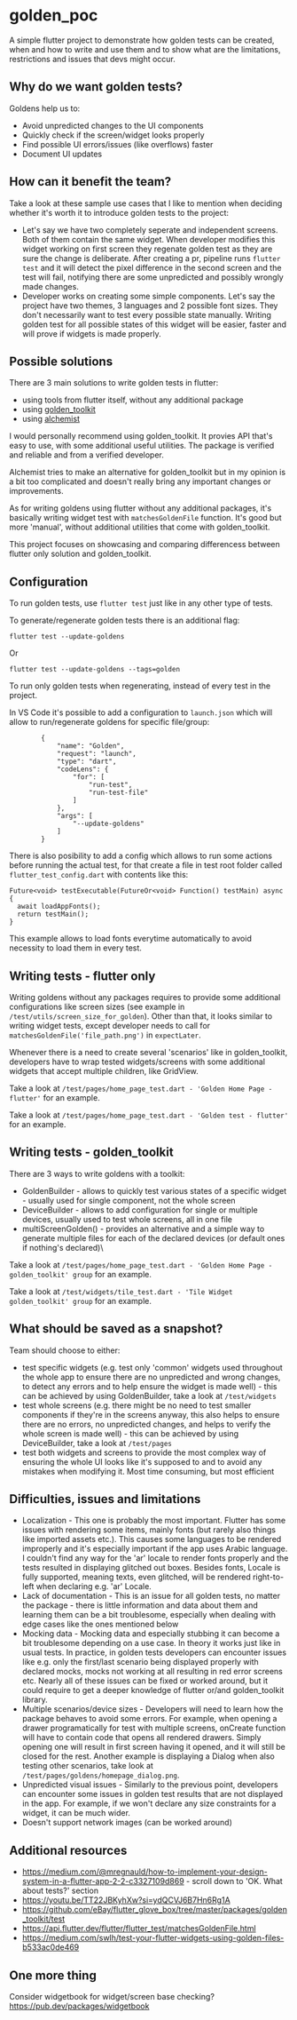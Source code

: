 # golden_poc

A simple flutter project to demonstrate how golden tests can be created, when and how to write and use them and to show what are the limitations, restrictions and issues that devs might occur.

## Why do we want golden tests?

Goldens help us to:
- Avoid unpredicted changes to the UI components
- Quickly check if the screen/widget looks properly
- Find possible UI errors/issues (like overflows) faster 
- Document UI updates

## How can it benefit the team?

Take a look at these sample use cases that I like to mention when deciding whether it's worth it to introduce golden tests to the project:

- Let's say we have two completely seperate and independent screens. Both of them contain the same widget. When developer modifies this widget working on first screen they regenate golden test as they are sure the change is deliberate. After creating a pr, pipeline runs `flutter test` and it will detect the pixel difference in the second screen and the test will fail, notifying there are some unpredicted and possibly wrongly made changes. 
- Developer works on creating some simple components. Let's say the project have two themes, 3 languages and 2 possible font sizes. They don't necessarily want to test every possible state manually. Writing golden test for all possible states of this widget will be easier, faster and will prove if widgets is made properly.

## Possible solutions

There are 3 main solutions to write golden tests in flutter:
- using tools from flutter itself, without any additional package
- using [golden_toolkit](https://pub.dev/packages/golden_toolkit) 
- using [alchemist](https://pub.dev/packages/alchemist)

I would personally recommend using golden_toolkit. It provies API that's easy to use, with some additional useful utilities. The package is verified and reliable and from a verified developer.

Alchemist tries to make an alternative for golden_toolkit but in my opinion is a bit too complicated and doesn't really bring any important changes or improvements.

As for writing goldens using flutter without any additional packages, it's basically writing widget test with `matchesGoldenFile` function. It's good but more 'manual', without additional utilities that come with golden_toolkit.

This project focuses on showcasing and comparing differencess between flutter only solution and golden_toolkit.

## Configuration

To run golden tests, use `flutter test` just like in any other type of tests.

To generate/regenerate golden tests there is an additional flag:

 ```flutter test --update-goldens``` 

Or 

```flutter test --update-goldens --tags=golden```

To run only golden tests when regenerating, instead of every test in the project.

In VS Code it's possible to add a configuration to `launch.json` which will allow to run/regenerate goldens for specific file/group:

```
        {
            "name": "Golden",
            "request": "launch",
            "type": "dart",
            "codeLens": {
                "for": [
                    "run-test",
                    "run-test-file"
                ]
            },
            "args": [
                "--update-goldens"
            ]
        }
```

There is also posibility to add a config which allows to run some actions before running the actual test, for that create a file in test root folder called `flutter_test_config.dart` with contents like this:

```
Future<void> testExecutable(FutureOr<void> Function() testMain) async {
  await loadAppFonts();
  return testMain();
}
```

This example allows to load fonts everytime automatically to avoid necessity to load them in every test.

## Writing tests - flutter only

Writing goldens without any packages requires to provide some additional configurations like screen sizes (see example in `/test/utils/screen_size_for_golden`). Other than that, it looks similar to writing widget tests, except developer needs to call for `matchesGoldenFile('file_path.png')` in `expectLater`.

Whenever there is a need to create several 'scenarios' like in golden_toolkit, developers have to wrap tested widgets/screens with some additional widgets that accept multiple children, like GridView.

Take a look at `/test/pages/home_page_test.dart - 'Golden Home Page - flutter'` for an example.

Take a look at `/test/pages/home_page_test.dart - 'Golden test - flutter'` for an example.

## Writing tests - golden_toolkit

There are 3 ways to write goldens with a toolkit:
- GoldenBuilder - allows to quickly test various states of a specific widget - usually used for single component, not the whole screen
- DeviceBuilder - allows to add configuration for single or multiple devices, usually used to test whole screens, all in one file
- multiScreenGolden() - provides an alternative and a simple way to generate multiple files for each of the declared devices (or default ones if nothing's declared)\

Take a look at `/test/pages/home_page_test.dart - 'Golden Home Page - golden_toolkit' group` for an example.

Take a look at `/test/widgets/tile_test.dart - 'Tile Widget golden_toolkit' group` for an example.

## What should be saved as a snapshot?

Team should choose to either:
 - test specific widgets (e.g. test only 'common' widgets used throughout the whole app to ensure there are no unpredicted and wrong changes, to detect any errors and to help ensure the widget is made well) - this can be achieved by using GoldenBuilder, take a look at `/test/widgets`
 - test whole screens (e.g. there might be no need to test smaller components if they're in the screens anyway, this also helps to ensure there are no errors, no unpredicted changes, and helps to verify the whole screen is made well) - this can be achieved by using DeviceBuilder, take a look at `/test/pages`
 - test both widgets and screens to provide the most complex way of ensuring the whole UI looks like it's supposed to and to avoid any mistakes when modifying it. Most time consuming, but most efficient

## Difficulties, issues and limitations

- Localization - This one is probably the most important. Flutter has some issues with rendering some items, mainly fonts (but rarely also things like imported assets etc.). This causes some languages to be rendered improperly and it's especially important if the app uses Arabic language. I couldn't find any way for the 'ar' locale to render fonts properly and the tests resulted in displaying glitched out boxes. Besides fonts, Locale is fully supported, meaning texts, even glitched, will be rendered right-to-left when declaring e.g. 'ar' Locale.
- Lack of documentation - This is an issue for all golden tests, no matter the package - there is little information and data about them and learning them can be a bit troublesome, especially when dealing with edge cases like the ones mentioned below
- Mocking data - Mocking data and especially stubbing it can become a bit troublesome depending on a use case. In theory it works just like in usual tests. In practice, in golden tests developers can encounter issues like e.g. only the first/last scenario being displayed properly with declared mocks, mocks not working at all resulting in red error screens etc. Nearly all of these issues can be fixed or worked around, but it could require to get a deeper knowledge of flutter or/and golden_toolkit library. 
- Multiple scenarios/device sizes - Developers will need to learn how the package behaves to avoid some errors. For example, when opening a drawer programatically for test with multiple screens, onCreate function will have to contain code that opens all rendered drawers. Simply opening one will result in first screen having it opened, and it will still be closed for the rest. Another example is displaying a Dialog when also testing other scenarios, take look at `/test/pages/goldens/homepage_dialog.png`.
- Unpredicted visual issues - Similarly to the previous point, developers can encounter some issues in golden test results that are not displayed in the app. For example, if we won't declare any size constraints for a widget, it can be much wider. 
- Doesn't support network images (can be worked around)

## Additional resources

- https://medium.com/@mregnauld/how-to-implement-your-design-system-in-a-flutter-app-2-2-c3327109d869 - scroll down to 'OK. What about tests?' section
- https://youtu.be/TT22JBKyhXw?si=ydQCVJ6B7Hn6Rg1A
- https://github.com/eBay/flutter_glove_box/tree/master/packages/golden_toolkit/test
- https://api.flutter.dev/flutter/flutter_test/matchesGoldenFile.html
- https://medium.com/swlh/test-your-flutter-widgets-using-golden-files-b533ac0de469

## One more thing

Consider widgetbook for widget/screen base checking?
https://pub.dev/packages/widgetbook
